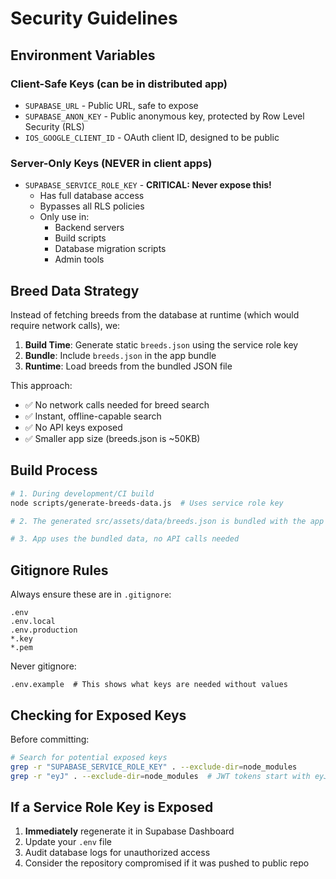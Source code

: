 # Security Guidelines

## Environment Variables

### Client-Safe Keys (can be in distributed app)
- `SUPABASE_URL` - Public URL, safe to expose
- `SUPABASE_ANON_KEY` - Public anonymous key, protected by Row Level Security (RLS)
- `IOS_GOOGLE_CLIENT_ID` - OAuth client ID, designed to be public

### Server-Only Keys (NEVER in client apps)
- `SUPABASE_SERVICE_ROLE_KEY` - **CRITICAL: Never expose this!**
  - Has full database access
  - Bypasses all RLS policies
  - Only use in:
    - Backend servers
    - Build scripts
    - Database migration scripts
    - Admin tools

## Breed Data Strategy

Instead of fetching breeds from the database at runtime (which would require network calls), we:

1. **Build Time**: Generate static `breeds.json` using the service role key
2. **Bundle**: Include `breeds.json` in the app bundle
3. **Runtime**: Load breeds from the bundled JSON file

This approach:
- ✅ No network calls needed for breed search
- ✅ Instant, offline-capable search
- ✅ No API keys exposed
- ✅ Smaller app size (breeds.json is ~50KB)

## Build Process

```bash
# 1. During development/CI build
node scripts/generate-breeds-data.js  # Uses service role key

# 2. The generated src/assets/data/breeds.json is bundled with the app

# 3. App uses the bundled data, no API calls needed
```

## Gitignore Rules

Always ensure these are in `.gitignore`:
```
.env
.env.local
.env.production
*.key
*.pem
```

Never gitignore:
```
.env.example  # This shows what keys are needed without values
```

## Checking for Exposed Keys

Before committing:
```bash
# Search for potential exposed keys
grep -r "SUPABASE_SERVICE_ROLE_KEY" . --exclude-dir=node_modules
grep -r "eyJ" . --exclude-dir=node_modules  # JWT tokens start with eyJ
```

## If a Service Role Key is Exposed

1. **Immediately** regenerate it in Supabase Dashboard
2. Update your `.env` file
3. Audit database logs for unauthorized access
4. Consider the repository compromised if it was pushed to public repo